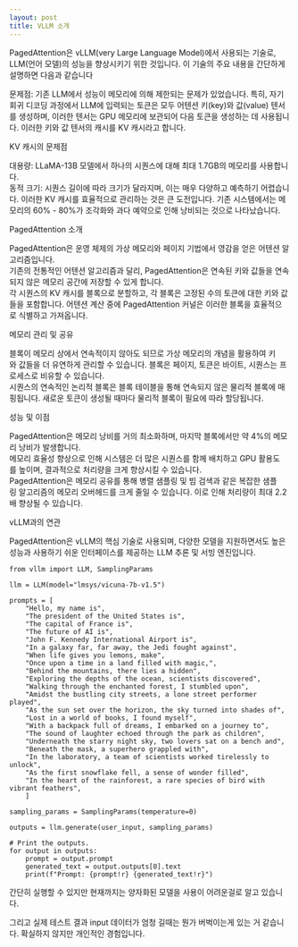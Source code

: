 ```yaml
---
layout: post
title: VLLM 소개
---
```

PagedAttention은 vLLM(very Large Language Model)에서 사용되는 기술로, LLM(언어 모델)의 성능을 향상시키기 위한 것입니다. 이 기술의 주요 내용을 간단하게 설명하면 다음과 같습니다  


문제점: 기존 LLM에서 성능이 메모리에 의해 제한되는 문제가 있었습니다. 특히, 자기회귀 디코딩 과정에서 LLM에 입력되는 토큰은 모두 어텐션 키(key)와 값(value) 텐서를 생성하며, 이러한 텐서는 GPU 메모리에 보관되어 다음 토큰을 생성하는 데 사용됩니다. 이러한 키와 값 텐서의 캐시를 KV 캐시라고 합니다.  

KV 캐시의 문제점  
  
대용량: LLaMA-13B 모델에서 하나의 시퀀스에 대해 최대 1.7GB의 메모리를 사용합니다.  
동적 크기: 시퀀스 길이에 따라 크기가 달라지며, 이는 매우 다양하고 예측하기 어렵습니다. 이러한 KV 캐시를 효율적으로 관리하는 것은 큰 도전입니다. 기존 시스템에서는 메모리의 60% - 80%가 조각화와 과다 예약으로 인해 낭비되는 것으로 나타났습니다.  
  
PagedAttention 소개  
  
PagedAttention은 운영 체제의 가상 메모리와 페이지 기법에서 영감을 얻은 어텐션 알고리즘입니다.  
기존의 전통적인 어텐션 알고리즘과 달리, PagedAttention은 연속된 키와 값들을 연속되지 않은 메모리 공간에 저장할 수 있게 합니다.  
각 시퀀스의 KV 캐시를 블록으로 분할하고, 각 블록은 고정된 수의 토큰에 대한 키와 값들을 포함합니다. 어텐션 계산 중에 PagedAttention 커널은 이러한 블록을 효율적으로 식별하고 가져옵니다.  
  
메모리 관리 및 공유  
  
블록이 메모리 상에서 연속적이지 않아도 되므로 가상 메모리의 개념을 활용하여 키와 값들을 더 유연하게 관리할 수 있습니다. 블록은 페이지, 토큰은 바이트, 시퀀스는 프로세스로 비유할 수 있습니다.  
시퀀스의 연속적인 논리적 블록은 블록 테이블을 통해 연속되지 않은 물리적 블록에 매핑됩니다. 새로운 토큰이 생성될 때마다 물리적 블록이 필요에 따라 할당됩니다.  
  
성능 및 이점  
  
PagedAttention은 메모리 낭비를 거의 최소화하며, 마지막 블록에서만 약 4%의 메모리 낭비가 발생합니다.  
메모리 효율성 향상으로 인해 시스템은 더 많은 시퀀스를 함께 배치하고 GPU 활용도를 높이며, 결과적으로 처리량을 크게 향상시킬 수 있습니다.  
PagedAttention은 메모리 공유를 통해 병렬 샘플링 및 빔 검색과 같은 복잡한 샘플링 알고리즘의 메모리 오버헤드를 크게 줄일 수 있습니다. 이로 인해 처리량이 최대 2.2배 향상될 수 있습니다.  
  
vLLM과의 연관  
  
PagedAttention은 vLLM의 핵심 기술로 사용되며, 다양한 모델을 지원하면서도 높은 성능과 사용하기 쉬운 인터페이스를 제공하는 LLM 추론 및 서빙 엔진입니다.

```
from vllm import LLM, SamplingParams

llm = LLM(model="lmsys/vicuna-7b-v1.5")

prompts = [
    "Hello, my name is",
    "The president of the United States is",
    "The capital of France is",
    "The future of AI is",
    "John F. Kennedy International Airport is",
    "In a galaxy far, far away, the Jedi fought against",
    "When life gives you lemons, make",
    "Once upon a time in a land filled with magic,",
    "Behind the mountains, there lies a hidden",
    "Exploring the depths of the ocean, scientists discovered",
    "Walking through the enchanted forest, I stumbled upon",
    "Amidst the bustling city streets, a lone street performer played",
    "As the sun set over the horizon, the sky turned into shades of",
    "Lost in a world of books, I found myself",
    "With a backpack full of dreams, I embarked on a journey to",
    "The sound of laughter echoed through the park as children",
    "Underneath the starry night sky, two lovers sat on a bench and",
    "Beneath the mask, a superhero grappled with",
    "In the laboratory, a team of scientists worked tirelessly to unlock",
    "As the first snowflake fell, a sense of wonder filled",
    "In the heart of the rainforest, a rare species of bird with vibrant feathers",
    ]

sampling_params = SamplingParams(temperature=0)

outputs = llm.generate(user_input, sampling_params)

# Print the outputs.
for output in outputs:
    prompt = output.prompt
    generated_text = output.outputs[0].text
    print(f"Prompt: {prompt!r} {generated_text!r}")
```

간단히 실행할 수 있지만 현재까지는 양자화된 모델을 사용이 어려운걸로 알고 있습니다.

그리고 실제 테스트 결과 input 데이터가 엄청 길때는 뭔가 버벅이는게 있는 거 같습니다. 확실하지 않지만 개인적인 경험입니다.
